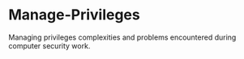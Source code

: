 # Manage-Privileges
Managing privileges complexities and problems encountered during computer security work.
